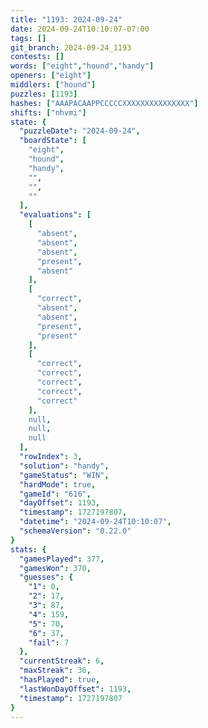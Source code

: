 ```yaml
---
title: "1193: 2024-09-24"
date: 2024-09-24T10:10:07-07:00
tags: []
git_branch: 2024-09-24_1193
contests: []
words: ["eight","hound","handy"]
openers: ["eight"]
middlers: ["hound"]
puzzles: [1193]
hashes: ["AAAPACAAPPCCCCCXXXXXXXXXXXXXXX"]
shifts: ["nhvmi"]
state: {
  "puzzleDate": "2024-09-24",
  "boardState": [
    "eight",
    "hound",
    "handy",
    "",
    "",
    ""
  ],
  "evaluations": [
    [
      "absent",
      "absent",
      "absent",
      "present",
      "absent"
    ],
    [
      "correct",
      "absent",
      "absent",
      "present",
      "present"
    ],
    [
      "correct",
      "correct",
      "correct",
      "correct",
      "correct"
    ],
    null,
    null,
    null
  ],
  "rowIndex": 3,
  "solution": "handy",
  "gameStatus": "WIN",
  "hardMode": true,
  "gameId": "616",
  "dayOffset": 1193,
  "timestamp": 1727197807,
  "datetime": "2024-09-24T10:10:07",
  "schemaVersion": "0.22.0"
}
stats: {
  "gamesPlayed": 377,
  "gamesWon": 370,
  "guesses": {
    "1": 0,
    "2": 17,
    "3": 87,
    "4": 159,
    "5": 70,
    "6": 37,
    "fail": 7
  },
  "currentStreak": 6,
  "maxStreak": 36,
  "hasPlayed": true,
  "lastWonDayOffset": 1193,
  "timestamp": 1727197807
}
---
```

<!-- more -->
